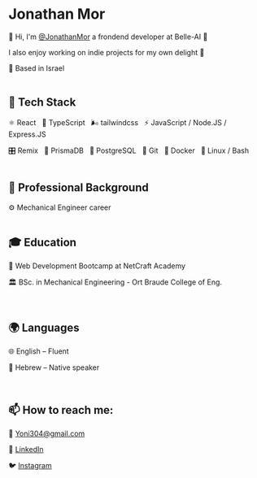 # Jonathan Mor
👋 Hi, I'm [@JonathanMor](https://github.com/YonatanMor)
 a frondend developer at Belle-AI 🚀

I also enjoy working on indie projects for my own delight 🙂 

📍 Based in Israel 
<br><br>
## 🎨 Tech Stack 
⚛️ React &nbsp; 🧬 TypeScript &nbsp; 🌬️ tailwindcss &nbsp; ⚡ JavaScript / Node.JS / Express.JS &nbsp; 

🎛️ Remix &nbsp; 🔎 PrismaDB &nbsp; 🐘 PostgreSQL &nbsp; 🌲 Git &nbsp;  🐳 Docker &nbsp; 🐧 Linux / Bash
<br><br>
## 💼 Professional Background
⚙️ Mechanical Engineer career
<br><br>
## 🎓 Education
📖 Web Development Bootcamp at NetCraft Academy

🏛️ BSc. in Mechanical Engineering - Ort Braude College of Eng.

<br/>

## 🌍 Languages 

🌐 English – Fluent 

🐪 Hebrew – Native speaker

<br/>

## 📫 How to reach me:

📧 Yoni304@gmail.com

💼 [LinkedIn]( https://www.linkedin.com/in/jonathan-mor-dev/)

🐦 [Instagram](https://www.instagram.com/yonatanmor?igsh=dHRuOHdsdHd5Zmx2)
